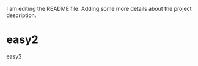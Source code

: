 I am editing the README file. Adding some more details about the project description.
# easy2
easy2
